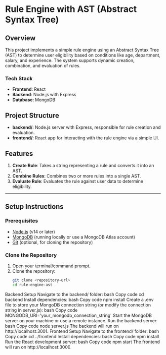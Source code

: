 # Rule Engine with AST (Abstract Syntax Tree)

## Overview
This project implements a simple rule engine using an Abstract Syntax Tree (AST) to determine user eligibility based on conditions like age, department, salary, and experience. The system supports dynamic creation, combination, and evaluation of rules.

### Tech Stack
- **Frontend**: React
- **Backend**: Node.js with Express
- **Database**: MongoDB

## Project Structure
- **backend/**: Node.js server with Express, responsible for rule creation and evaluation.
- **frontend/**: React app for interacting with the rule engine via a simple UI.

## Features
1. **Create Rule**: Takes a string representing a rule and converts it into an AST.
2. **Combine Rules**: Combines two or more rules into a single AST.
3. **Evaluate Rule**: Evaluates the rule against user data to determine eligibility.

---

## Setup Instructions

### Prerequisites
- [Node.js](https://nodejs.org/) (v14 or later)
- [MongoDB](https://www.mongodb.com/try/download/community) (running locally or use a MongoDB Atlas account)
- [Git](https://git-scm.com/downloads) (optional, for cloning the repository)

### Clone the Repository
1. Open your terminal/command prompt.
2. Clone the repository:
   ```bash
   git clone <repository-url>
   cd rule-engine-ast
Backend Setup
Navigate to the backend/ folder:
bash
Copy code
cd backend
Install dependencies:
bash
Copy code
npm install
Create a .env file to store your MongoDB connection string (or modify the connection string in server.js):
bash
Copy code
MONGODB_URI='your_mongodb_connection_string'
Start the MongoDB server on your machine or use a remote instance.
Run the backend server:
bash
Copy code
node server.js
The backend will run on http://localhost:3001.
Frontend Setup
Navigate to the frontend/ folder:
bash
Copy code
cd ../frontend
Install dependencies:
bash
Copy code
npm install
Run the React development server:
bash
Copy code
npm start
The frontend will run on http://localhost:3000.
